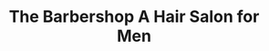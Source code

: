 ---
title: "The Barbershop A Hair Salon for Men"
url: /neenah/the-barbershop-a-hair-salon-for-men/
shop: Friseur
---